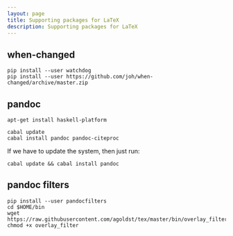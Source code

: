 ```yaml
---
layout: page
title: Supporting packages for LaTeX
description: Supporting packages for LaTeX
---
```


## when-changed

    pip install --user watchdog
    pip install --user https://github.com/joh/when-changed/archive/master.zip

## pandoc

    apt-get install haskell-platform

    cabal update
    cabal install pandoc pandoc-citeproc

If we have to update the system, then just run:

    cabal update && cabal install pandoc

## pandoc filters

    pip install --user pandocfilters
    cd $HOME/bin
    wget https://raw.githubusercontent.com/agoldst/tex/master/bin/overlay_filter
    chmod +x overlay_filter
